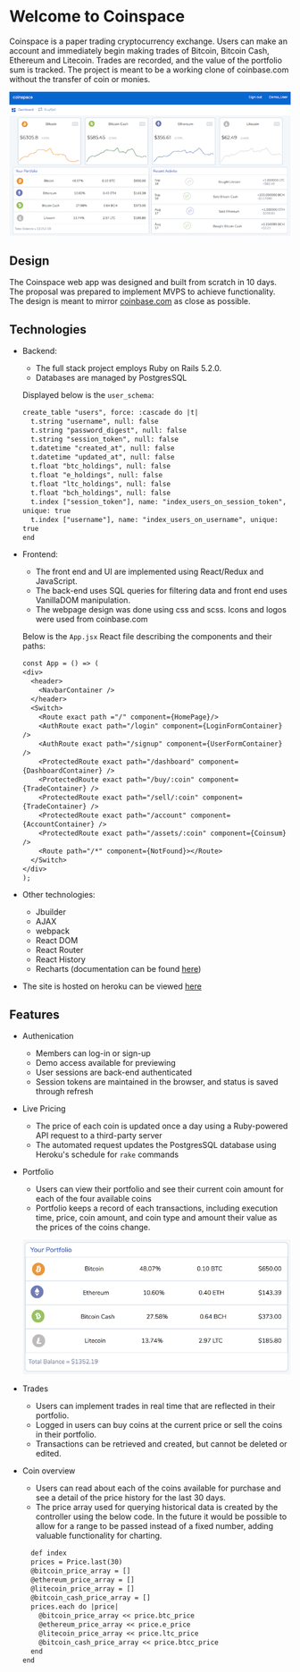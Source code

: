 # Welcome to Coinspace

Coinspace is a paper trading cryptocurrency exchange. Users can make an account and immediately begin making trades of Bitcoin, Bitcoin Cash, Ethereum and Litecoin. Trades are recorded, and the value of the portfolio sum is tracked. The project is meant to be a working clone of coinbase.com without the transfer of coin or monies.

![dashboardpicture](https://github.com/Kyle01/Coinspace/blob/master/public/dashboard.png)

## Design
The Coinspace web app was designed and built from scratch in 10 days. The proposal was prepared to implement MVPS to achieve functionality. The design is meant to mirror [coinbase.com](http://coinbase.com/) as close as possible. 

## Technologies
* Backend:
  * The full stack project employs Ruby on Rails 5.2.0.
  * Databases are managed by PostgresSQL
  
  Displayed below is the `user_schema`: 
  
  ~~~~~
  create_table "users", force: :cascade do |t|
    t.string "username", null: false
    t.string "password_digest", null: false
    t.string "session_token", null: false
    t.datetime "created_at", null: false
    t.datetime "updated_at", null: false
    t.float "btc_holdings", null: false
    t.float "e_holdings", null: false
    t.float "ltc_holdings", null: false
    t.float "bch_holdings", null: false
    t.index ["session_token"], name: "index_users_on_session_token", unique: true
    t.index ["username"], name: "index_users_on_username", unique: true
  end
  ~~~~~

* Frontend:
  * The front end and UI are implemented using React/Redux and JavaScript.
  * The back-end uses SQL queries for filtering data and front end uses VanillaDOM manipulation.
  * The webpage design was done using css and scss. Icons and logos were used from coinbase.com
  
  Below is the `App.jsx` React file describing the components and their paths: 
  
  ~~~~
  const App = () => (
  <div>
    <header>
      <NavbarContainer />
    </header>
    <Switch>
      <Route exact path ="/" component={HomePage}/>
      <AuthRoute exact path="/login" component={LoginFormContainer} />
      <AuthRoute exact path="/signup" component={UserFormContainer} />
      <ProtectedRoute exact path="/dashboard" component={DashboardContainer} />
      <ProtectedRoute exact path="/buy/:coin" component={TradeContainer} />
      <ProtectedRoute exact path="/sell/:coin" component={TradeContainer} />
      <ProtectedRoute exact path="/account" component={AccountContainer} />
      <ProtectedRoute exact path="/assets/:coin" component={Coinsum} />
      <Route path="/*" component={NotFound}></Route>
    </Switch>
  </div>
  );
  ~~~~

* Other technologies:
  * Jbuilder
  * AJAX
  * webpack
  * React DOM
  * React Router
  * React History
  * Recharts (documentation can be found [here](http://recharts.org/))

* The site is hosted on heroku can be viewed [here](https://aa-coinspace.herokuapp.com/)

## Features

* Authenication
  * Members can log-in or sign-up
  * Demo access available for previewing
  * User sessions are back-end authenticated
  * Session tokens are maintained in the browser, and status is saved through refresh
* Live Pricing
  * The price of each coin is updated once a day using a Ruby-powered API request to a third-party server
  * The automated request updates the PostgresSQL database using Heroku's schedule for `rake` commands
* Portfolio
  * Users can view their portfolio and see their current coin amount for each of the four available coins
  * Portfolio keeps a record of each transactions, including execution time, price, coin amount, and coin type and amount their value as the prices of the coins change. 
  
  ![portfoliopicture](https://github.com/Kyle01/Coinspace/blob/master/public/portfolio.png)
  
* Trades
  * Users can implement trades in real time that are reflected in their portfolio.
  * Logged in users can buy coins at the current price or sell the coins in their portfolio.
  * Transactions can be retrieved and created, but cannot be deleted or edited.
* Coin overview  
  * Users can read about each of the coins available for purchase and see a detail of the price history for the last 30 days.
  * The price array used for querying historical data is created by the controller using the below code. In the future it would be possible to allow for a range to be passed instead of a fixed number, adding valuable functionality for charting. 
  
  ~~~~
    def index
    prices = Price.last(30)
    @bitcoin_price_array = []
    @ethereum_price_array = []
    @litecoin_price_array = []
    @bitcoin_cash_price_array = []
    prices.each do |price|
      @bitcoin_price_array << price.btc_price
      @ethereum_price_array << price.e_price
      @litecoin_price_array << price.ltc_price
      @bitcoin_cash_price_array << price.btcc_price
    end
  end
  ~~~~
